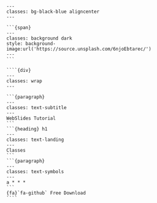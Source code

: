 `````{slide}
---
classes: bg-black-blue aligncenter
---

```{span}
---
classes: background dark
style: background-image:url('https://source.unsplash.com/6njoEbtarec/')
---
```

````{div}
---
classes: wrap
---

```{paragraph}
---
classes: text-subtitle
---
WebSlides Tutorial
```
```{heading} h1
---
classes: text-landing
---
Classes
```
```{paragraph}
---
classes: text-symbols
---
a * * *
```
{fa}`fa-github` Free Download
````

`````